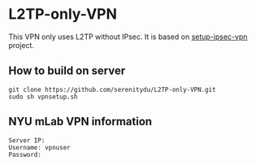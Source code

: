 # L2TP-only-VPN
This VPN only uses L2TP without IPsec. It is based on [setup-ipsec-vpn](https://github.com/hwdsl2/setup-ipsec-vpn) project. 

## How to build on server
```
git clone https://github.com/serenitydu/L2TP-only-VPN.git
sudo sh vpnsetup.sh
```

## NYU mLab VPN information
```
Server IP: 
Username: vpnuser
Password: 
```